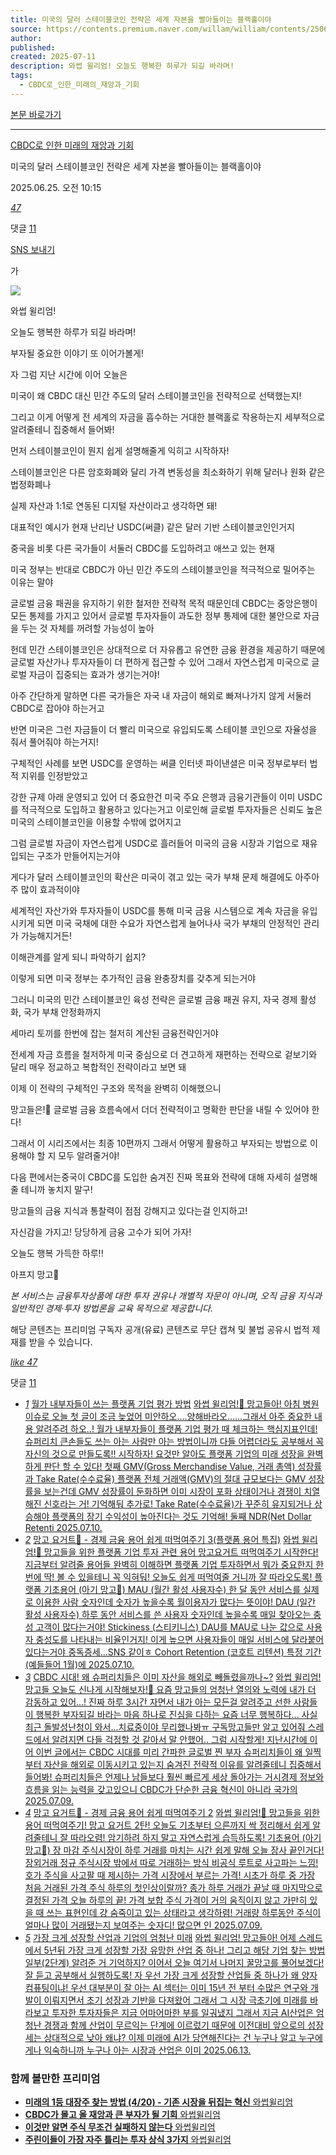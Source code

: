 ```yaml
---
title: 미국의 달러 스테이블코인 전략은 세계 자본을 빨아들이는 블랙홀이야
source: https://contents.premium.naver.com/willam/william/contents/250625101535787mh
author: 
published: 
created: 2025-07-11
description: 와썹 윌리엄! 오늘도 행복한 하루가 되길 바라며!
tags:
  - CBDC로_인한_미래의_재앙과_기회
---
```

[본문 바로가기](https://contents.premium.naver.com/willam/william/contents/#ct)

---

[CBDC로 인한 미래의 재앙과 기회](https://contents.premium.naver.com/willam/william/contents?categoryId=19786981950000oft)

미국의 달러 스테이블코인 전략은 세계 자본을 빨아들이는 블랙홀이야

2025.06.25. 오전 10:15

[*47*](https://contents.premium.naver.com/willam/william/contents/#)

댓글 [11](https://contents.premium.naver.com/willam/william/comment/250625101535787mh)

[SNS 보내기](https://contents.premium.naver.com/willam/william/contents/#)

가

![](https://scs-phinf.pstatic.net/MjAyNTA2MjVfMTQw/MDAxNzUwODEzNDMwMDMy.9XtQyic1HIg9oIcHtIGkx1Ry0jWVzh5GtpYehWHy1KIg.V6Q5Wkg4-QUVmuanZQQlGcNu5JHsjkMQveemCIYzRd8g.PNG/KakaoTalk_20250619_142315615.png?type=w800)

와썹 윌리엄!

오늘도 행복한 하루가 되길 바라며!

부자될 중요한 이야기 또 이어가볼게!

자 그럼 지난 시간에 이어 오늘은

미국이 왜 CBDC 대신 민간 주도의 달러 스테이블코인을 전략적으로 선택했는지!

그리고 이게 어떻게 전 세계의 자금을 흡수하는 거대한 블랙홀로 작용하는지 세부적으로 알려줄테니 집중해서 들어봐!

먼저 스테이블코인이 뭔지 쉽게 설명해줄게 익히고 시작하자!

스테이블코인은 다른 암호화폐와 달리 가격 변동성을 최소화하기 위해 달러나 원화 같은 법정화폐나

실제 자산과 1:1로 연동된 디지털 자산이라고 생각하면 돼!

대표적인 예시가 현재 난리난 USDC(써클) 같은 달러 기반 스테이블코인인거지

중국을 비롯 다른 국가들이 서둘러 CBDC를 도입하려고 애쓰고 있는 현재

미국 정부는 반대로 CBDC가 아닌 민간 주도의 스테이블코인을 적극적으로 밀어주는 이유는 말야

글로벌 금융 패권을 유지하기 위한 철저한 전략적 목적 때문인데 CBDC는 중앙은행이 모든 통제를 가지고 있어서 글로벌 투자자들이 과도한 정부 통제에 대한 불안으로 자금을 두는 것 자체를 꺼려할 가능성이 높아

헌데 민간 스테이블코인은 상대적으로 더 자유롭고 유연한 금융 환경을 제공하기 때문에 글로벌 자산가나 투자자들이 더 편하게 접근할 수 있어 그래서 자연스럽게 미국으로 글로벌 자금이 집중되는 효과가 생기는거야!

아주 간단하게 말하면 다른 국가들은 자국 내 자금이 해외로 빠져나가지 않게 서둘러 CBDC로 잡아야 하는거고

반면 미국은 그런 자금들이 더 빨리 미국으로 유입되도록 스테이블 코인으로 자율성을 줘서 풀어줘야 하는거지!

구체적인 사례를 보면 USDC를 운영하는 써클 인터넷 파이낸셜은 미국 정부로부터 법적 지위를 인정받았고

강한 규제 아래 운영되고 있어 더 중요한건 미국 주요 은행과 금융기관들이 이미 USDC를 적극적으로 도입하고 활용하고 있다는거고 이로인해 글로벌 투자자들은 신뢰도 높은 미국의 스테이블코인을 이용할 수밖에 없어지고

그럼 글로벌 자금이 자연스럽게 USDC로 흘러들어 미국의 금융 시장과 기업으로 재유입되는 구조가 만들어지는거야

게다가 달러 스테이블코인의 확산은 미국이 겪고 있는 국가 부채 문제 해결에도 아주아주 많이 효과적이야

세계적인 자산가와 투자자들이 USDC를 통해 미국 금융 시스템으로 계속 자금을 유입시키게 되면 미국 국채에 대한 수요가 자연스럽게 늘어나사 국가 부채의 안정적인 관리가 가능해지거든!

이해관계를 알게 되니 파악하기 쉽지?

이렇게 되면 미국 정부는 추가적인 금융 완충장치를 갖추게 되는거야

그러니 미국의 민간 스테이블코인 육성 전략은 글로벌 금융 패권 유지, 자국 경제 활성화, 국가 부채 안정화까지

세마리 토끼를 한번에 잡는 철저히 계산된 금융전략인거야

전세계 자금 흐름을 철저하게 미국 중심으로 더 견고하게 재편하는 전략으로 겉보기와 달리 매우 정교하고 복합적인 전략이라고 보면 돼

이제 이 전략의 구체적인 구조와 목적을 완벽히 이해했으니

망고들은!🥭 글로벌 금융 흐름속에서 더더 전략적이고 명확한 판단을 내릴 수 있어야 한다!

그래서 이 시리즈에서는 최종 10편까지 그래서 어떻게 활용하고 부자되는 방법으로 이용해야 할 지 모두 알려줄거야!

다음 편에서는중국이 CBDC를 도입한 숨겨진 진짜 목표와 전략에 대해 자세히 설명해줄 테니까 놓치지 말구!

망고들의 금융 지식과 통찰력이 점점 강해지고 있다는걸 인지하고!

자신감을 가지고! 당당하게 금융 고수가 되어 가자!

오늘도 행복 가득한 하루!!

아프지 망고🥭

*본 서비스는 금융투자상품에 대한 투자 권유나 개별적 자문이 아니며, 오직 금융 지식과 일반적인 경제·투자 방법론을 교육 목적으로 제공합니다.*

해당 콘텐츠는 프리미엄 구독자 공개(유료) 콘텐츠로 무단 캡쳐 및 불법 공유시 법적 제재를 받을 수 있습니다.

[*like* *47*](https://contents.premium.naver.com/willam/william/contents/#)

댓글 [11](https://contents.premium.naver.com/willam/william/comment/250625101535787mh)

- [*1*](https://contents.premium.naver.com/willam/william/contents/250710112941929tj)
	[월가 내부자들이 쓰는 플랫폼 기업 평가 방법](https://contents.premium.naver.com/willam/william/contents/250710112941929tj)
	[
	와썹 윌리엄!🥭 망고들아! 아침 병원 이슈로 오늘 첫 글이 조금 늦었어 미안하오....양해바라오......그래서 아주 중요한 내용 알려주려 하오..! 월가 내부자들이 플랫폼 기업 평가 때 체크하는 핵심지표인데! 슈퍼리치 큰손들도 쓰는 아는 사람만 아는 방법이니까 다들 어렵더라도 공부해서 꼭 자신의 것으로 만들도록!! 시작하자! 요것만 알아도 플랫폼 기업의 미래 성장을 완벽하게 판단 할 수 있다! 첫째 GMV(Gross Merchandise Value, 거래 총액) 성장률과 Take Rate(수수료율) 플랫폼 전체 거래액(GMV)의 절대 규모보다는 GMV 성장률을 보는건데 GMV 성장률이 둔화하면 이미 시장이 포화 상태이거나 경쟁이 치열해진 신호라는 거! 기억해둬 추가로! Take Rate(수수료율)가 꾸준히 유지되거나 상승해야 플랫폼의 장기 수익성이 높아진다는 것도 기억해! 둘째 NDR(Net Dollar Retenti
	2025.07.10.](https://contents.premium.naver.com/willam/william/contents/250710112941929tj)
- [*2*](https://contents.premium.naver.com/willam/william/contents/250710120751099bm)
	[망고 요거트🥭 - 경제 금융 용어 쉽게 떠먹여주기 3(플랫폼 용어 특집)](https://contents.premium.naver.com/willam/william/contents/250710120751099bm)
	[
	와썹 윌리엄!🥭 망고들을 위한 플랫폼 기업 투자 관련 용어 망고요거트 떠먹여주기 시작한다! 지금부터 알려줄 용어들 완벽히 이해하면 플랫폼 기업 투자하면서 뭐가 중요한지 한 번에 딱! 볼 수 있을테니 꼭 익혀둬! 오늘도 쉽게 떠먹여줄 거니까 잘 따라오도록! 플랫폼 기초용어 (아기 망고🥭) MAU (월간 활성 사용자수) 한 달 동안 서비스를 실제로 이용한 사람 숫자인데 숫자가 높을수록 월이용자가 많다는 뜻이야! DAU (일간 활성 사용자수) 하루 동안 서비스를 쓴 사용자 숫자인데 높을수록 매일 찾아오는 충성 고객이 많다는거야! Stickiness (스티키니스) DAU를 MAU로 나눈 값으로 사용자 충성도를 나타내는 비율인거지! 이게 높으면 사용자들이 매일 서비스에 달라붙어 있다는거야 중독증세...SNS 같이ㅎ Cohort Retention (코호트 리텐션) 특정 기간(예들들어 1월)에
	2025.07.10.](https://contents.premium.naver.com/willam/william/contents/250710120751099bm)
- [*3*](https://contents.premium.naver.com/willam/william/contents/250709113157091hz)
	[CBDC 시대! 왜 슈퍼리치들은 이미 자산을 해외로 빼돌렸을까나~?](https://contents.premium.naver.com/willam/william/contents/250709113157091hz)
	[와썹 윌리엄! 망고들 오늘도 신나게 시작해보자!🥭 요즘 망고들의 엄청난 열의와 노력에 내가 더 감동하고 있어...! 진짜 하루 3시간 자면서 내가 아는 모든걸 알려주고 선한 사람들이 행복한 부자되길 바라는 마음 하나로 진심을 다하는 요즘 너무 행복하다... 사실 최근 돌발성난청이 와서...치료중이야 무리했나봐ㅠ 구독망고들만 알고 있어줘 스레드에서 알려지면 다들 걱정할 것 같아서 말 안했어.. 그럼 시작할게! 지난시간에 이어 이번 글에서는 CBDC 시대를 미리 간파한 글로벌 찐 부자 슈퍼리치들이 왜 일찍부터 자산을 해외로 이동시키고 있는지 숨겨진 전략적 이유를 알려줄테니 집중해서 들어봐! 슈퍼리치들은 언제나 남들보다 훨씬 빠르게 세상 돌아가는 거시경제 정보와 흐름을 읽는 능력을 갖고있으니 CBDC가 단순한 금융 혁신이 아니라 국가의](https://contents.premium.naver.com/willam/william/contents/250709113157091hz)
	[2025.07.09.](https://contents.premium.naver.com/willam/william/contents/250709113157091hz)
- [*4*](https://contents.premium.naver.com/willam/william/contents/250709170113498la)
	[망고 요거트🥭 - 경제 금융 용어 쉽게 떠먹여주기 2](https://contents.premium.naver.com/willam/william/contents/250709170113498la)
	[
	와썹 윌리엄!🥭 망고들을 위한 용어 떠먹여주기! 망고 요거트 2탄! 오늘도 기초부터 으른까지 싹 정리해서 쉽게 알려줄테니 잘 따라오렴! 암기하려 하지 말고 자연스럽게 습득하도록! 기초용어 (아기 망고🥭) 장 마감 주식시장이 하루 거래를 마치는 시간 쉽게 말해 오늘 장사 끝인거다! 장외거래 정규 주식시장 밖에서 따로 거래하는 방식 비공식 루트로 사고파는 느낌! 호가 주식을 사고팔 때 제시하는 가격 시장에서 부르는 가격! 시초가 하루 중 가장 처음 거래된 가격 주식 하루의 첫인상이랄까? 종가 하루 거래가 끝날 때 마지막으로 결정된 가격 오늘 하루의 끝! 가격 보합 주식 가격이 거의 움직이지 않고 가만히 있을 때 쓰는 표현인데 걍 숨죽이고 있는 상태라고 생각하렴! 거래량 하루동안 주식이 얼마나 많이 거래됐는지 보여주는 숫자디! 많으면 인
	2025.07.09.](https://contents.premium.naver.com/willam/william/contents/250709170113498la)
- [*5*](https://contents.premium.naver.com/willam/william/contents/250613102449306ys)
	[가장 크게 성장할 산업과 기업의 엄청난 미래](https://contents.premium.naver.com/willam/william/contents/250613102449306ys)
	[
	와썹 윌리엄! 망고들아! 어제 스레드에서 5년뒤 가장 크게 성장할 가장 유망한 산업 중 하나! 그리고 해당 기업 찾는 방법 일부(2단계) 알려준 거 기억하지? 이어서 오늘 여기서 나머지 꿀망고를 풀어보겠다! 잘 듣고 공부해서 실행하도록! 자 우선 가장 크게 성장할 산업들 중 하나가 왜 양자컴퓨팅이냐! 우선 대부분이 잘 아는 AI 섹터는 이미 15년 전 부터 수많은 연구와 개발이 이뤄지면서 초기 성장과 기반을 다져왔어 그래서 그 시장 극초기에 미래를 바라보고 투자한 투자자들은 지금 어마어마한 부를 일궈냈지 그래서 지금 AI산업은 엄청난 경쟁과 함께 산업이 무르익는 단계에 이르렀기 때문에 이전대비 앞으로의 성장세는 상대적으로 낮아 왜냐? 이제 미래에 AI가 당연해진다는 건 누구나 알고 누구에게나 익숙하니까 누구나 아는 시장과 산업은 이미
	2025.06.13.](https://contents.premium.naver.com/willam/william/contents/250613102449306ys)

### 함께 볼만한 프리미엄

- [
	**미래의 1등 대장주 찾는 방법 (4/20) - 기존 시장을 뒤집는 혁신**
	와썹윌리엄
	](https://contents.premium.naver.com/willam/william/contents/250707110249184xy?from=news_arp_in_cp)
- [
	**CBDC가 몰고 올 재앙과 큰 부자가 될 기회**
	와썹윌리엄
	](https://contents.premium.naver.com/willam/william/contents/250619142657793um?from=news_arp_article)
- [
	**이것만 알면 주식 무조건 실패하지 않는다**
	와썹윌리엄
	](https://contents.premium.naver.com/willam/william/contents/250624221429910lw?from=news_arp_article)
- [
	**주린이들이 가장 자주 틀리는 투자 상식 3가지**
	와썹윌리엄
	](https://contents.premium.naver.com/willam/william/contents/250624095956355mt?from=news_arp_article)